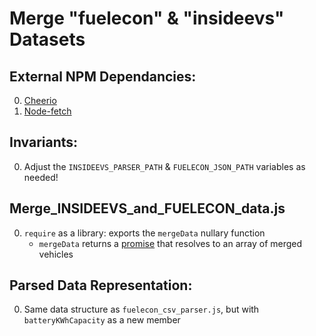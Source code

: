 
# Merge "fuelecon" & "insideevs" Datasets

## External NPM Dependancies:
  0. [Cheerio](https://www.npmjs.com/package/cheerio)
  1. [Node-fetch](https://www.npmjs.com/package/node-fetch)

## Invariants:
  0. Adjust the `INSIDEEVS_PARSER_PATH` & `FUELECON_JSON_PATH` variables as needed!

## Merge_INSIDEEVS_and_FUELECON_data.js
  0. `require` as a library: exports the `mergeData` nullary function
     - `mergeData` returns a [promise](https://developer.mozilla.org/en-US/docs/Web/JavaScript/Reference/Global_Objects/Promise) that resolves to an array of merged vehicles

## Parsed Data Representation:
  0. Same data structure as `fuelecon_csv_parser.js`, but with `batteryKWhCapacity` as a new member
